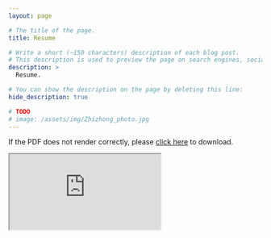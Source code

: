 ```yaml
---
layout: page

# The title of the page.
title: Resume

# Write a short (~150 characters) description of each blog post.
# This description is used to preview the page on search engines, social media, etc.
description: >
  Resume.

# You can show the description on the page by deleting this line:
hide_description: true

# TODO
# image: /assets/img/Zhizhong_photo.jpg
---
```


If the PDF does not render correctly, please [click here](/assets/Zhizhong_Resume_long.pdf) to download.
<div style="width: 100%; height:0; padding-top: 130%; position:relative">
<object data="/assets/Zhizhong_Resume_long.pdf#toolbar=0&navpanes=0&scrollbar=0&statusbar=0&messages=0&scrollbar=0" type="application/pdf" style="width: 100%; height: 100%; top:0; left:0; position: absolute">
    <iframe src="https://docs.google.com/viewer?url=https%3A%2F%2Fzhizhongli.vision%2Fassets%2FZhizhong_Resume_long.pdf&embedded=true"></iframe>
</object>
</div>
